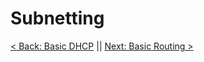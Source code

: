 # Subnetting















[< Back: Basic DHCP](https://github.com/sxcdennis/Network/blob/master/Basic%20DHCP.md "Basic DHCP") || [Next: Basic Routing >](https://github.com/sxcdennis/Network/blob/master/Basic%20Routing.md "Basic Routing")
